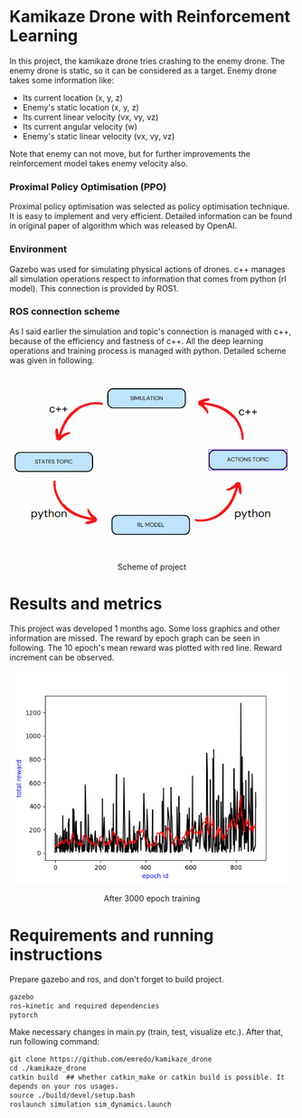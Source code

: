 # Kamikaze Drone with Reinforcement Learning
<section>
<p>
In this project, the kamikaze drone tries crashing to the enemy drone. The enemy drone is static, so it can be
considered as a target. Enemy drone takes some information like:

- Its current location (x, y, z)
- Enemy's static location (x, y, z)
- Its current linear velocity (vx, vy, vz)
- Its current angular velocity (w)
- Enemy's static linear velocity (vx, vy, vz)

Note that enemy can not move, but for further improvements the reinforcement model takes enemy velocity also.
</p>
</section>

### Proximal Policy Optimisation (PPO)
<section>
<p>
Proximal policy optimisation was selected as policy optimisation technique. It is easy to implement and very efficient.
Detailed information can be found in original paper of algorithm which was released by OpenAI.
</p>
</section>

### Environment
<section>
<p>
Gazebo was used for simulating physical actions of drones. c++ manages all simulation operations respect to information
that comes from python (rl model). This connection is provided by ROS1.
</p>
</section>

### ROS connection scheme
<section>
<p>
As I said earlier the simulation and topic's connection is managed with c++, because of the efficiency and fastness of c++.
All the deep learning operations and training process is managed with python. Detailed scheme was given in following.
</p>

<p align="center">
<img src="https://raw.githubusercontent.com/emredo/kamikaze_drone/master/scheme.png">
</p>

<p align="center">
Scheme of project
</p>
</section>

# Results and metrics
<section>
This project was developed 1 months ago. Some loss graphics and other information are missed. The reward by epoch
graph can be seen in following. The 10 epoch's mean reward was plotted with red line. Reward increment can be observed.

<p align="center">
<img src="https://raw.githubusercontent.com/emredo/kamikaze_drone/master/src/ai_model/src/models/reward_by_epoch.png">
</p>

<p align="center">
After 3000 epoch training
</p>
</section>

# Requirements and running instructions
<section>
Prepare gazebo and ros, and don't forget to build project.

```
gazebo
ros-kinetic and required dependencies
pytorch
```

</section>


<section>

Make necessary changes in main.py (train, test, visualize etc.). After that, run following command:

```
git clone https://github.com/emredo/kamikaze_drone
cd ./kamikaze_drone
catkin build  ## whether catkin_make or catkin build is possible. It depends on your ros usages.
source ./build/devel/setup.bash
roslaunch simulation sim_dynamics.launch
```

</section>
